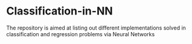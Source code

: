 # Classification-in-NN
The repository is aimed at listing out different implementations solved in classification and regression problems via Neural Networks
